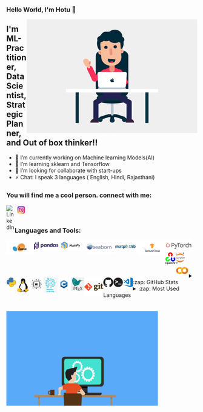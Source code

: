 ### Hello World, I'm Hotu 👋

 <img align="right" alt="GIF" src="https://github.com/HotuRam/HotuRam/blob/main/hello.gif?raw=true" width="450" height="300" />
<!--  <img align="right" alt="GIF" src="https://github.com/HotuRam/HotuRam/blob/main/welcome.gif?raw=true" width="500" height="220" /> -->

                                                                  
## I'm ML-Practitioner, Data Scientist, Strategic Planner, and Out of box thinker!!                                                                                                                                                                                    
                                        
                                                                       
- 🔭 I’m currently working on Machine learning Models(AI)                                 
- 🌱 I’m learning sklearn and Tensorflow                            
- 👯 I’m looking for collaborate with start-ups
- ⚡ Chat: I speak 3 languages ( English, Hindi, Rajasthani)                         

<!-- - 📫 How to reach me: linkedin - https://www.linkedin.com/in/hotu-ram-a10172204/ -->

 

### You will find me a cool person. connect with me:                                     
                                 
[<img align="left" alt="LinkedIn" width="22px" src="https://cdn.jsdelivr.net/npm/simple-icons@v3/icons/linkedin.svg" />][linkedin]
<!-- [<img align="left" alt="Medium" width="90" src="https://github.com/HotuRam/HotuRam/blob/main/icons/medium.png" />](https://medium.com/@hotugoyal) -->
[<img align="left" alt="insta" width="34px" src="https://github.com/HotuRam/HotuRam/blob/main/icons/insta.jpg" />](https://www.instagram.com/hotugoyal/)

<!-- <img align="right" alt="GIF" src="https://github.com/HotuRam/HotuRam/blob/main/icons/ai.gif" width="350" height="120" /> -->
<br />

<br />

### Languages and Tools:                                                                                           

<img align="left" alt="sklearn" width="70px" src="https://github.com/HotuRam/HotuRam/blob/main/icons/scikit-learn.png" />
<img align="left" alt="pandas" width="70px" src="https://github.com/HotuRam/HotuRam/blob/main/icons/pandas.png" />
<img align="left" alt="numpy" width="70px" src="https://github.com/HotuRam/HotuRam/blob/main/icons/numpy.png" />
<img align="left" alt="seaborn" width="70px" src="https://github.com/HotuRam/HotuRam/blob/main/icons/seaborn.png" />
<img align="left" alt="matplotlib" width="70px" src="https://github.com/HotuRam/HotuRam/blob/main/icons/matplotlib.jpg" />
<img align="left" alt="tensorflow" width="70px" src="https://github.com/HotuRam/HotuRam/blob/main/icons/tensorflow.png" />
<img align="left" alt="pytorch" width="70px" src="https://github.com/HotuRam/HotuRam/blob/main/icons/pytorch.png" />
<img align="left" alt="opencv" width="26px" src="https://github.com/HotuRam/HotuRam/blob/main/icons/opencv.png" />
<img align="left" alt="jupyter" width="26px" src="https://github.com/HotuRam/HotuRam/blob/main/icons/jupyter.png" />
<img align="left" alt="googlecolab" width="36px" src="https://github.com/HotuRam/HotuRam/blob/main/icons/googlecolab.png" />
<img align="left" alt="python" width="26px" src="https://github.com/HotuRam/HotuRam/blob/main/icons/python.png" /> 
<br />
<br />                                      
<img align="left" alt="linux" width="36px" src="https://github.com/HotuRam/HotuRam/blob/main/icons/linex.jpg" /> 
<img align="left" alt="ai" width="36px" src="https://github.com/HotuRam/HotuRam/blob/main/icons/ai.jpg" /> 
<img align="left" alt="ml" width="36px" src="https://github.com/HotuRam/HotuRam/blob/main/icons/ML.png" /> 
<img align="left" alt="c++" width="36px" src="https://github.com/HotuRam/HotuRam/blob/main/icons/c%2B%2B.png" /> 
<img align="left" alt="latex" width="36px" src="https://github.com/HotuRam/HotuRam/blob/main/icons/latex.png" /> 
<img align="left" alt="Git" width="50px" src="https://raw.githubusercontent.com/github/explore/80688e429a7d4ef2fca1e82350fe8e3517d3494d/topics/git/git.png" />
<img align="left" alt="GitHub" width="26px" src="https://raw.githubusercontent.com/github/explore/78df643247d429f6cc873026c0622819ad797942/topics/github/github.png" />
<img align="left" alt="Terminal" width="26px" src="https://raw.githubusercontent.com/github/explore/80688e429a7d4ef2fca1e82350fe8e3517d3494d/topics/terminal/terminal.png" />
<img align="left" alt="Visual Studio Code" width="26px" src="https://raw.githubusercontent.com/github/explore/80688e429a7d4ef2fca1e82350fe8e3517d3494d/topics/visual-studio-code/visual-studio-code.png" /> 


<br /> 
<br /> 

<!--  -->
<!--  -->
<br /> 


<details>
 
  <summary>:zap: GitHub Stats</summary> 
 
  <img align="left" alt="Hotu's GitHub Stats" src="https://github-readme-stats.vercel.app/api?username=HotuRam&show_icons=true&hide_border=true" />
 
</details>  

<!--  -->                         
<!--  -->
<details>
  <summary>:zap: Most Used Languages</summary>

<img align="left" alt="Hotu's GitHub Top Languages" src="https://github-readme-stats.vercel.app/api/top-langs/?username=HotuRam" />

</details>

<!-- [website]: https://holistic-developer.com/ -->
<!-- [youtube]: https: -->
<!-- [instagram]:  -->
[linkedin]: https://www.linkedin.com/in/hotu-ram-m-sc-a10172204/                        
[Gmail]: hotugoyal@gmail.com
<!-- [portfolio]: https://arsentieva.github.io/profile/ -->

<!-- Refernces:-  -->
<!-- 1. Anna Arsentieva (GitHub) -->
<!-- https://github.com/anuraghazra/github-readme-stats
https://github.com/gautamkrishnar/blog-post-workflow
https://github.com/codeSTACKr/codeSTACKr -->


<br /> 
<br /> 
 <img align="left" alt="GIF" src="https://github.com/HotuRam/HotuRam/blob/main/icons/ml.gif?raw=true" width="400" height="250" />

<!--  <img align="right" alt="GIF" src="https://github.com/HotuRam/HotuRam/blob/main/icons/ai.gif?raw=true" width="400" height="250" /> -->


